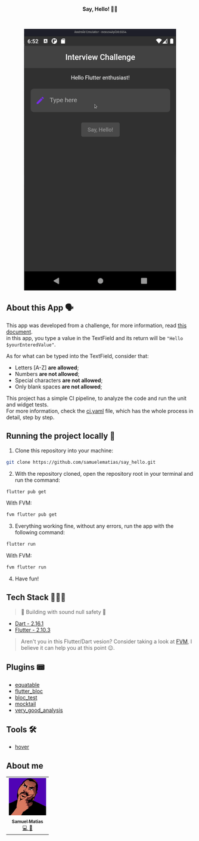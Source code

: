 <!-- header section -->
<p align="center">
  <br/>
  <span><b>Say, Hello! 👋🏿 </b></span><br/>
</p>
<!-- header section END -->

<br/>

<!-- show case/gif section -->

<p align="center">
  <img src="./readme_content/gifs/say_hello_app_preview.gif" alt="say_hello"  height="700">
  <br/>
</p>

<!-- show case/gif section END -->

<!-- about app and course section -->

## About this App 🗣

This app was developed from a challenge, for more information, read [this document](CHALLENGER.md).
<br/>
in this app, you type a value in the TextField and its return will be `"Hello $yourEnteredValue"`.

As for what can be typed into the TextField, consider that:

- Letters [A-Z] **are allowed**;
- Numbers **are not allowed**;
- Special characters **are not allowed**;
- Only blank spaces **are not allowed**;

This project has a simple CI pipeline, to analyze the code and run the unit and widget tests.
<br/>
For more information, check the [ci.yaml](https://github.com/samuelematias/say_hello/blob/main/.github/workflows/ci.yml) file, which has the whole process in detail, step by step.

## Running the project locally 🔨
1. Clone this repository into your machine:

```bash
git clone https://github.com/samuelematias/say_hello.git
```
2. With the repository cloned, open the repository root in your terminal and run the command:

```bash
flutter pub get
```
With FVM:

```bash
fvm flutter pub get
```
3. Everything working fine, without any errors, run the app with the following command:

```bash
flutter run
```
With FVM:

```bash
fvm flutter run
```

4. Have fun!

## Tech Stack 👩🏾‍💻

> 💪 Building with sound null safety 💪

- [Dart - 2.16.1](https://dart.dev/)
- [Flutter - 2.10.3](https://flutter.dev/)
 
> Aren't you in this Flutter/Dart vesion? Consider taking a look at [FVM](https://fvm.app/), I believe it can help you at this point 😉.

## Plugins 📟

- [equatable](https://pub.dev/packages/equatable)
- [flutter_bloc](https://pub.dev/packages/flutter_bloc)
- [bloc_test](https://pub.dev/packages/bloc_test)
- [mocktail](https://pub.dev/packages/mocktail)
- [very_good_analysis](https://pub.dev/packages/very_good_analysis)

## Tools 🛠

- [hover](https://github.com/go-flutter-desktop/hover)

## About me

<!-- ALL-CONTRIBUTORS-LIST:START - Do not remove or modify this section -->
<!-- prettier-ignore -->
<table>
  <tr>
    <td align="center"><a href="https://twitter.com/samuelematias"><img src="./readme_content/imgs/samuca.jpg" width="100px;" alt="Samuel Matias"/><br /><sub><b>Samuel Matias</b></sub></a><br /><a href="https://www.linkedin.com/in/samuelematias/"title="Code">💻</a><a href="https://linktr.ee/samuelematias"title="Design"> 🎨</a></td></td>
</table>

<!-- ALL-CONTRIBUTORS-LIST:END -->

<!-- about app and course section END -->
